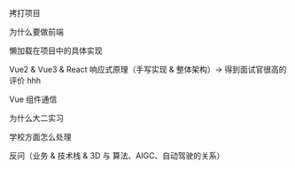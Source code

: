 拷打项目

为什么要做前端

懒加载在项目中的具体实现

Vue2 & Vue3 & React 响应式原理（手写实现 & 整体架构）-> 得到面试官很高的评价 hhh

Vue 组件通信

为什么大二实习

学校方面怎么处理

反问（业务 & 技术栈 & 3D 与 算法、AIGC、自动驾驶的关系）

